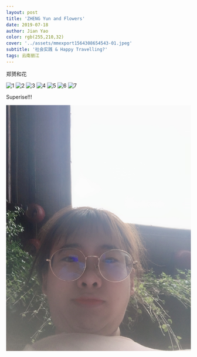 ```yaml
---
layout: post
title: 'ZHENG Yun and Flowers'
date: 2019-07-18
author: Jian Yao
color: rgb(255,210,32)
cover: '../assets/mmexport1564308654543-01.jpeg'
subtitle: '社会实践 & Happy Travelling?'
tags: 云南丽江
---
```


郑赟和花


![1]('../assets/IMG_20190329_132823.jpg')
![2]('../assets/IMG_20190329_133256.jpg')
![3]('../assets/IMG_20190403_160604.jpg')
![4]('../assets/IMG_20190420_130839.jpg')
![5]('../assets/IMG_20190522_190800.jpg')
![6]('../assets/IMG_20190528_180730.jpg')
![7]('../assets/IMG_20190623_174824.jpg')

Superise!!!

![郑赟和花](https://raw.githubusercontent.com/YJHelloWorld/YJHelloWorld.github.io/master/assets/mmexport1564304174540.jpg)
